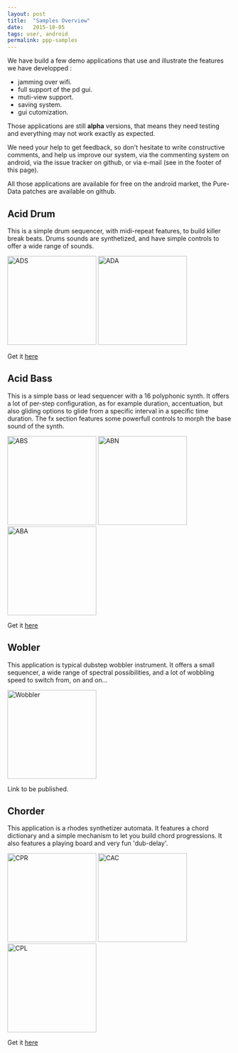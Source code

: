 ```yaml
---
layout: post
title:  "Samples Overview"
date:   2015-10-05 
tags: user, android
permalink: ppp-samples
---
```


We have build a few demo applications that use and illustrate the features we have developped :

* jamming over wifi.
* full support of the pd gui.
* muti-view support.
* saving system.
* gui cutomization.

Those applications are still **alpha** versions, that means they need testing and everything may not work exactly as expected.

We need your help to get feedback, so don't hesitate to write constructive comments, and help us improve our system, via the commenting system on android, via the issue tracker on github, or via e-mail (see in the footer of this page).

All those applications are available for free on the android market, the Pure-Data patches are available on github.

## Acid Drum
This is a simple drum sequencer, with midi-repeat features, to build killer break beats. Drums sounds are synthetized, and have simple controls to offer a wide range of sounds.

<img src="{{site.baseurl}}/img/apps/AcidDrumsSequencer.png" alt="ADS" style="width: 200px;"/>
<img src="{{site.baseurl}}/img/apps/AcidDrumsAudio.png" alt="ADA" style="width: 200px;"/>

Get it [here](https://play.google.com/apps/testing/net.mgsx.ppp.samples.aciddrums)

## Acid Bass
This is a simple bass or lead sequencer with a 16 polyphonic synth. It offers a lot of per-step configuration, as for example duration, accentuation, but also gliding options to glide from a specific interval in a specific time duration. The fx section features some powerfull controls to morph the base sound of the synth.

<img src="{{site.baseurl}}/img/apps/AcidBassSequencer.png" alt="ABS" style="width: 200px;"/>
<img src="{{site.baseurl}}/img/apps/AcidBassNoteOptions.png" alt="ABN" style="width: 200px;"/>
<img src="{{site.baseurl}}/img/apps/AcidBassAudio.png" alt="ABA" style="width: 200px;"/>

Get it [here](https://play.google.com/apps/testing/net.mgsx.ppp.samples.acidbass)

## Wobler
This application is typical dubstep wobbler instrument. It offers a small sequencer, a wide range of spectral possibilities, and a lot of wobbling speed to switch from, on and on...

<img src="{{site.baseurl}}/img/apps/Wobbler.png" alt="Wobbler" style="width: 200px;"/>

Link to be published.


## Chorder
This application is a rhodes synthetizer automata. It features a chord dictionary and a simple mechanism to let you build chord progressions. It also features a playing board and very fun 'dub-delay'.

<img src="{{site.baseurl}}/img/apps/ChorderProgression.png" alt="CPR" style="width: 200px;"/>
<img src="{{site.baseurl}}/img/apps/ChorderAudioControls.png" alt="CAC" style="width: 200px;"/>
<img src="{{site.baseurl}}/img/apps/ChorderPlay.png" alt="CPL" style="width: 200px;"/>

Get it [here](https://play.google.com/apps/testing/net.mgsx.ppp.samples.chorder)